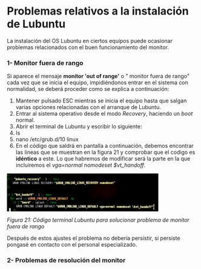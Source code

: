 # Problemas relativos a la instalación de Lubuntu


La instalación del OS Lubuntu en ciertos equipos puede ocasionar problemas relacionados con el buen funcionamiento del monitor.

### 1- **Monitor fuera de rango**

Si aparece el mensaje **monitor 'out of range'** o " monitor fuera de rango" cada vez que se inicia el equipo, impidiéndonos entrar en el sistema con normalidad, se deberá proceder como se explica a continuación:

1. Mantener pulsado ESC mientras se inicia el equipo hasta que salgan varias opciones relacionadas con el arranque de Lubuntu.
2. Entrar al sistema operativo desde el modo *Recovery*, haciendo un *boot* normal.
3. Abrir el terminal de Lubuntu y escribir lo siguiente:
 1. ls 
 2. nano /etc/grub.d/10 linux
4. En el código que saldrá en pantalla a continuación, debemos encontrar las lineas que se muestran en la figura 21 y comprobar que el codigo es **idéntico** a este. Lo que habremos de modificar será la parte en la que incluiremos el *vga=normal nomodeset \$vt_handoff*.

<img src="lub3.JPG" alt="lub3" height="100" width="400" align="middle">

*Figura 21: Código terminal Lubuntu para solucionar problema de monitor fuera de rango*

Después de estos ajustes el problema no debería persistir, si persiste pongasé en contacto con el personal especializado.


### 2- **Problemas de resolución del monitor**
